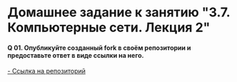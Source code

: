 # Домашнее задание к занятию "3.7. Компьютерные сети. Лекция 2"

#### Q 01. Опубликуйте созданный fork в своём репозитории и предоставьте ответ в виде ссылки на него.

[- Ссылка на репозиторий](https://hub.docker.com/r/vavasin/nginx-fork-nginx)
